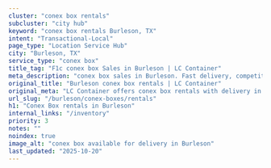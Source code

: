 ```yaml
---
cluster: "conex box rentals"
subcluster: "city hub"
keyword: "conex box rentals Burleson, TX"
intent: "Transactional-Local"
page_type: "Location Service Hub"
city: "Burleson, TX"
service_type: "conex box"
title_tag: "F1c conex box Sales in Burleson | LC Container"
meta_description: "conex box sales in Burleson. Fast delivery, competitive pricing. Serving conex boxes area. Quote ID: 8TI. Call (214) 524-4168 for your free quote today."
original_title: "Burleson conex box rentals | LC Container"
original_meta: "LC Container offers conex box rentals with delivery in Burleson, TX. Local. Fast quotes. Since 2003."
url_slug: "/burleson/conex-boxes/rentals"
h1: "Conex Box rentals in Burleson"
internal_links: "/inventory"
priority: 3
notes: ""
noindex: true
image_alt: "conex box available for delivery in Burleson"
last_updated: "2025-10-20"
---
```


<!-- TODO: Add unique city/inventory copy, images, and internal links here. -->
